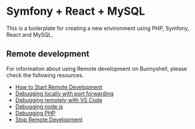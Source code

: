 # Symfony + React + MySQL

This is a boilerplate for creating a new environment using PHP, Symfony, React and MySQL.

## Remote development

For information about using Remote development on Bunnyshell, please check the following resources.

- [How to Start Remote Development](https://documentation.bunnyshell.com/docs/remote-development-start)
- [Debugging locally with port forwarding](https://documentation.bunnyshell.com/docs/remote-development-debugging)
- [Debugging remotely with VS Code](https://documentation.bunnyshell.com/docs/remote-development-configure-vs-code)
- [Debugging node.js](https://documentation.bunnyshell.com/docs/remote-development-debugging-nodejs)
- [Debugging PHP](https://documentation.bunnyshell.com/docs/remote-development-debugging-php)
- [Stop Remote Development](https://documentation.bunnyshell.com/docs/remote-development-stop)
